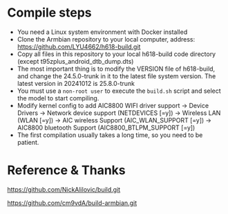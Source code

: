 # Compile steps

- You need a Linux system environment with Docker installed
- Clone the Armbian repository to your local computer, address: https://github.com/LYU4662/h618-build.git
- Copy all files in this repository to your local h618-build code directory (except t95zplus_android_dtb_dump.dts)
- The most important thing is to modify the VERSION file of h618-build, and change the 24.5.0-trunk in it to the latest file system version. The latest version in 20241012 is 25.8.0-trunk
- You must use a `non-root user` to execute the `build.sh` script and select the model to start compiling.
 - Modify kernel config to add AIC8800 WIFI driver support -> Device Drivers -> Network device support (NETDEVICES [=y]) -> Wireless LAN (WLAN [=y]) -> AIC wireless Support (AIC_WLAN_SUPPORT [=y]) -> AIC8800 bluetooth Support (AIC8800_BTLPM_SUPPORT [=y])
- The first compilation usually takes a long time, so you need to be patient.

# Reference & Thanks

https://github.com/NickAlilovic/build.git

https://github.com/cm9vdA/build-armbian.git
